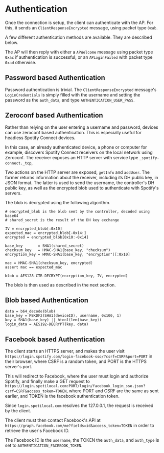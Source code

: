 # Authentication
Once the connection is setup, the client can authenticate with the AP. For this, it sends an
`ClientResponseEncrypted` message, using packet type `0xab`.

A few different authentication methods are available. They are described below.

The AP will then reply with either a `APWelcome` message using packet type `0xac` if authentication
is successful, or an `APLoginFailed` with packet type `0xad` otherwise.

## Password based Authentication
Password authentication is trivial.
The `ClientResponseEncrypted` message's `LoginCredentials` is simply filled with the username
and setting the password as the `auth_data`, and type `AUTHENTICATION_USER_PASS`.

## Zeroconf based Authentication
Rather than relying on the user entering a username and password, devices can use zeroconf based
authentication. This is especially useful for headless Spotify Connect devices.

In this case, an already authenticated device, a phone or computer for example, discovers Spotify
Connect receivers on the local network using Zeroconf. The receiver exposes an HTTP server with
service type `_spotify-connect._tcp`,

Two actions on the HTTP server are exposed, `getInfo` and `addUser`.
The former returns information about the receiver, including its DH public key, in JSON format.
The latter is used to send the username, the controller's DH public key, as well as the encrypted
blob used to authenticate with Spotify's servers.

The blob is decrypted using the following algorithm.

```
# encrypted_blob is the blob sent by the controller, decoded using base64
# shared_secret is the result of the DH key exchange

IV = encrypted_blob[:0x10]
expected_mac = encrypted_blob[-0x14:]
encrypted = encrypted_blob[0x10:-0x14]

base_key       = SHA1(shared_secret)
checksum_key   = HMAC-SHA1(base_key, "checksum")
encryption_key = HMAC-SHA1(base_key, "encryption")[:0x10]

mac = HMAC-SHA1(checksum_key, encrypted)
assert mac == expected_mac

blob = AES128-CTR-DECRYPT(encryption_key, IV, encrypted)
```

The blob is then used as described in the next section.

## Blob based Authentication

```
data = b64_decode(blob)
base_key = PBKDF2(SHA1(deviceID), username, 0x100, 1)
key = SHA1(base_key) || htonl(len(base_key))
login_data = AES192-DECRYPT(key, data)
```

## Facebook based Authentication
The client starts an HTTPS server, and makes the user visit
`https://login.spotify.com/login-facebook-sso/?csrf=CSRF&port=PORT`
in their browser, where CSRF is a random token, and PORT is the HTTPS server's port.

This will redirect to Facebook, where the user must login and authorize Spotify, and
finally make a GET request to
`https://login.spotilocal.com:PORT/login/facebook_login_sso.json?csrf=CSRF&access_token=TOKEN`,
where PORT and CSRF are the same as sent earlier, and TOKEN is the facebook authentication token.

Since `login.spotilocal.com` resolves the 127.0.0.1, the request is received by the client.

The client must then contact Facebook's API at
`https://graph.facebook.com/me?fields=id&access_token=TOKEN`
in order to retrieve the user's Facebook ID.

The Facebook ID is the `username`, the TOKEN the `auth_data`, and `auth_type` is set to `AUTHENTICATION_FACEBOOK_TOKEN`.

